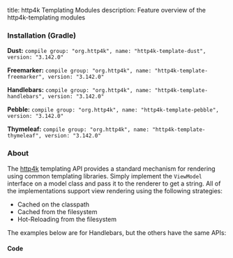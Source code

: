 title: http4k Templating Modules
description: Feature overview of the http4k-templating modules

### Installation (Gradle)
**Dust:** ```compile group: "org.http4k", name: "http4k-template-dust", version: "3.142.0"```

**Freemarker:** ```compile group: "org.http4k", name: "http4k-template-freemarker", version: "3.142.0"```

**Handlebars:** ```compile group: "org.http4k", name: "http4k-template-handlebars", version: "3.142.0"```

**Pebble:** ```compile group: "org.http4k", name: "http4k-template-pebble", version: "3.142.0"```

**Thymeleaf:** ```compile group: "org.http4k", name: "http4k-template-thymeleaf", version: "3.142.0"```

### About
The [http4k] templating API provides a standard mechanism for rendering using common templating libraries. Simply implement the `ViewModel` interface on a model class and pass it to the renderer to get a string. All of the implementations support view rendering using the following strategies:

* Cached on the classpath
* Cached from the filesystem
* Hot-Reloading from the filesystem

The examples below are for Handlebars, but the others have the same APIs:

#### Code  [<img class="octocat"/>](https://github.com/http4k/http4k/blob/master/src/docs/guide/modules/templating/example.kt)

 <script src="https://gist-it.appspot.com/https://github.com/http4k/http4k/blob/master/src/docs/guide/modules/templating/example.kt"></script>

[http4k]: https://http4k.org
